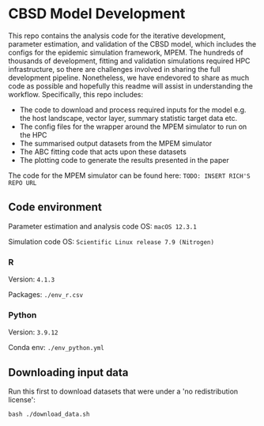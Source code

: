 # CBSD Model Development

This repo contains the analysis code for the iterative development, parameter estimation, and validation of the CBSD model, which includes the configs for the epidemic simulation framework, MPEM. The hundreds of thousands of development, fitting and validation simulations required HPC infrastructure, so there are challenges involved in sharing the full development pipeline. Nonetheless, we have endevored to share as much code as possible and hopefully this readme will assist in understanding the workflow. Specifically, this repo includes:

- The code to download and process required inputs for the model e.g. the host landscape, vector layer, summary statistic target data etc.
- The config files for the wrapper around the MPEM simulator to run on the HPC
- The summarised output datasets from the MPEM simulator
- The ABC fitting code that acts upon these datasets
- The plotting code to generate the results presented in the paper

The code for the MPEM simulator can be found here: `TODO: INSERT RICH'S REPO URL`

## Code environment

Parameter estimation and analysis code OS: `macOS 12.3.1`

Simulation code OS: `Scientific Linux release 7.9 (Nitrogen)`

### R

Version: `4.1.3`

Packages: `./env_r.csv`

### Python

Version: `3.9.12`

Conda env: `./env_python.yml` 

## Downloading input data

Run this first to download datasets that were under a 'no redistribution license':

`bash ./download_data.sh`
